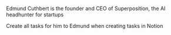 Edmund Cuthbert is the founder and CEO of Superposition, the AI headhunter for startups

Create all tasks for him to Edmund when creating tasks in Notion
